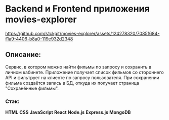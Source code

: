 # Backend и Frontend приложения movies-explorer


https://github.com/s1ckgit/movies-explorer/assets/124278320/7085f684-f1a9-4406-b8a0-119e932d2348


## Описание: 
Сервис, в котором можно найти фильмы по запросу и сохранить в личном кабинете. Приложение получает список фильмов со стороннего API и фильтрует на клиенте по запросу пользователя. При сохранении фильма создаётся запись в БД, откуда их получает страница "Сохранённые фильмы".

### Стэк:
**HTML**
**CSS**
**JavaScript**
**React**
**Node.js**
**Express.js**
**MongoDB**
